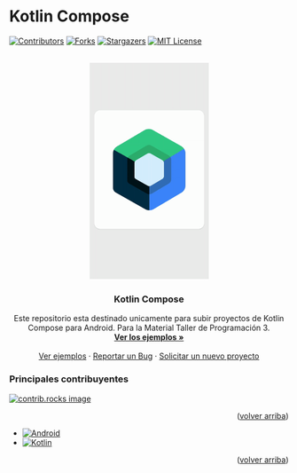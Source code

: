 <a id="readme-top"></a>
# Kotlin Compose

[![Contributors][contributors-shield]][contributors-url]
[![Forks][forks-shield]][forks-url]
[![Stargazers][stars-shield]][stars-url]
[![MIT License][license-shield]][license-url]

<!-- PROJECT LOGO -->
<br />
<div align="center">
  <a href="https://github.com/ORT-Argentina/kotlin-compose">
    <img src="_resources/logo-compose.gif" alt="Compose" width="215" height="390">
  </a>

  <h3 align="center">Kotlin Compose</h3>

  <p align="center">
    Este repositorio esta destinado unicamente para subir proyectos de Kotlin Compose para Android. Para la Material Taller de Programación 3.
    <br />
    <a href="https://github.com/ORT-Argentina/kotlin-compose"><strong>Ver los ejemplos »</strong></a>
    <br />
    <br />
    <a href="https://github.com/ORT-Argentina/kotlin-compose">Ver ejemplos</a>
    ·
    <a href="https://github.com/ORT-Argentina/kotlin-compose/issues/new?labels=bug&template=bug-report---.md">Reportar un Bug</a>
    ·
    <a href="https://github.com/ORT-Argentina/kotlin-compose/issues/new?labels=enhancement&template=feature-request---.md">Solicitar un nuevo proyecto</a>
  </p>
</div>

### Principales contribuyentes

<a href="https://github.com/ORT-Argentina/kotlin-compose/graphs/contributors">
  <img src="https://contrib.rocks/image?repo=ORT-Argentina/kotlin-compose" alt="contrib.rocks image" />
</a>

<p align="right">(<a href="#readme-top">volver arriba</a>)</p>


* [![Android][Android-logo]][Android-url]
* [![Kotlin][kotlinlang.org]][Kotlin-url]

<!-- MARKDOWN LINKS & IMAGES -->
<!-- https://www.markdownguide.org/basic-syntax/#reference-style-links -->
[contributors-shield]: https://img.shields.io/github/contributors/ORT-Argentina/kotlin-compose.svg?style=for-the-badge
[contributors-url]: https://github.com/ORT-Argentina/kotlin-compose/graphs/contributors
[forks-shield]: https://img.shields.io/github/forks/ORT-Argentina/kotlin-compose.svg?style=for-the-badge
[forks-url]: https://github.com/ORT-Argentina/kotlin-compose/network/members
[stars-shield]: https://img.shields.io/github/stars/ORT-Argentina/kotlin-compose.svg?style=for-the-badge
[stars-url]: https://github.com/ORT-Argentina/kotlin-compose/stargazers
[license-shield]: https://img.shields.io/github/license/ORT-Argentina/kotlin-compose.svg?style=for-the-badge
[license-url]: https://github.com/ORT-Argentina/kotlin-compose/blob/main/LICENSE.txt
[Android-logo]: https://img.shields.io/badge/Android-FFFFFF?style=for-the-badge&logo=android
[Android-url]: https://developer.android.com/
[Kotlin-url]: https://kotlinlang.org/docs/getting-started.html
[kotlinlang.org]: https://img.shields.io/badge/Kotlin-000000?style=for-the-badge&logo=kotlin

<p align="right">(<a href="#readme-top">volver arriba</a>)</p>